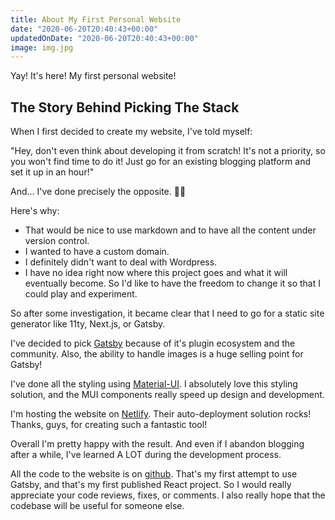 ```yaml
---
title: About My First Personal Website
date: "2020-06-20T20:40:43+00:00"
updatedOnDate: "2020-06-20T20:40:43+00:00"
image: img.jpg
---
```


Yay! It's here! My first personal website!

## The Story Behind Picking The Stack

When I first decided to create my website, I've told myself:

"Hey, don't even think about developing it from scratch! It's not a priority, so you won't find time to do it! Just go for an existing blogging platform and set it up in an hour!"

And... I've done precisely the opposite. 🤦‍♀️

Here's why:

- That would be nice to use markdown and to have all the content under version control.
- I wanted to have a custom domain.
- I definitely didn't want to deal with Wordpress.
- I have no idea right now where this project goes and what it will eventually become. So I'd like to have the freedom to change it so that I could play and experiment.

So after some investigation, it became clear that I need to go for a static site generator like 11ty, Next.js, or Gatsby.

I've decided to pick [Gatsby](https://www.gatsbyjs.org/) because of it's plugin ecosystem and the community. Also, the ability to handle images is a huge selling point for Gatsby!

I've done all the styling using [Material-UI](https://material-ui.com/). I absolutely love this styling solution, and the MUI components really speed up design and development.

I'm hosting the website on [Netlify](https://www.netlify.com/). Their auto-deployment solution rocks! Thanks, guys, for creating such a fantastic tool!

Overall I'm pretty happy with the result. And even if I abandon blogging after a while, I've learned A LOT during the development process.

All the code to the website is on [github](https://github.com/1itvinka/anastasiya.dev). That's my first attempt to use Gatsby, and that's my first published React project. So I would really appreciate your code reviews, fixes, or comments. I also really hope that the codebase will be useful for someone else.

